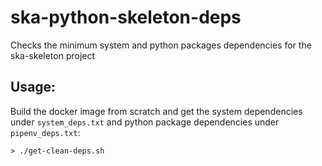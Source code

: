 # ska-python-skeleton-deps
Checks the minimum system and python packages dependencies for the ska-skeleton project

## Usage:
Build the docker image from scratch and get the system dependencies under `system_deps.txt` and python package dependencies under `pipenv_deps.txt`:
```
> ./get-clean-deps.sh
```
